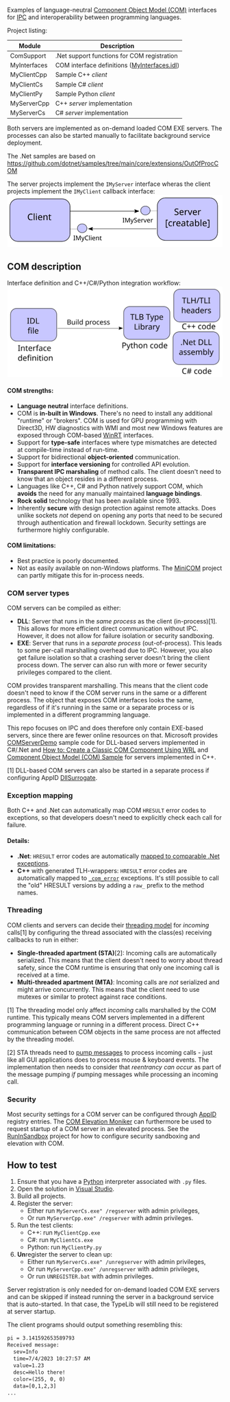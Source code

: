 Examples of language-neutral [Component Object Model (COM)](https://learn.microsoft.com/en-us/windows/win32/com/the-component-object-model) interfaces for [IPC](https://en.wikipedia.org/wiki/Inter-process_communication) and interoperability between programming languages.

Project listing:

| Module       | Description                                 |
|--------------|---------------------------------------------|
| ComSupport   | .Net support functions for COM registration |
| MyInterfaces | COM interface definitions ([MyInterfaces.idl](MyInterfaces/MyInterfaces.idl)) |
| MyClientCpp  | Sample C++ _client_ |
| MyClientCs   | Sample C# _client_ |
| MyClientPy   | Sample Python _client_ |
| MyServerCpp  | C++ _server_ implementation |
| MyServerCs   | C# _server_ implementation |

Both servers are implemented as on-demand loaded COM EXE servers. The processes can also be started manually to facilitate background service deployment.

The .Net samples are based on https://github.com/dotnet/samples/tree/main/core/extensions/OutOfProcCOM


The server projects implement the `IMyServer` interface wheras the client projects implement the `IMyClient` callback interface:  
![Overview](Overview.svg)


## COM description

Interface definition and C++/C#/Python integration workflow:  
![Interface Integration](InterfaceIntegration.svg)

#### COM strengths:
* **Language neutral** interface definitions.
* COM is **in-built in Windows**. There's no need to install any additional "runtime" or "brokers". COM is used for GPU programming with Direct3D, HW diagnostics with WMI and most new Windows features are exposed through COM-based [WinRT](https://github.com/microsoft/xlang) interfaces.
* Support for **type-safe** interfaces where type mismatches are detected at compile-time instead of run-time.
* Support for bidirectional **object-oriented** communication.
* Support for **interface versioning** for controlled API evolution.
* **Transparent IPC marshaling** of method calls. The client doesn't need to know that an object resides in a different process.
* Languages like C++, C# and Python natively support COM, which **avoids** the need for any manually maintained **language bindings**.
* **Rock solid** technology that has been available since 1993.
* Inherently **secure** with design protection against remote attacks. Does unlike sockets _not_ depend on opening any ports that need to be secured through authentication and firewall lockdown. Security settings are furthermore highly configurable.

#### COM limitations:
* Best practice is poorly documented.
* Not as easily available on non-Windows platforms. The [MiniCOM](https://github.com/forderud/MiniCOM) project can partly mitigate this for in-process needs.

### COM server types
COM servers can be compiled as either:
* **DLL**: Server that runs in the _same process_ as the client (in-process)[1]. This allows for more efficient direct communication without IPC. However, it does not allow for failure isolation or security sandboxing.
* **EXE**: Server that runs in a _separate process_ (out-of-process). This leads to some per-call marshalling overhead due to IPC. However, you also get failure isolation so that a crashing server doesn't bring the client process down. The server can also run with more or fewer security privileges compared to the client.

COM provides transparent marshalling. This means that the client code doesn't need to know if the COM server runs in the same or a different process. The object that exposes COM interfaces looks the same, regardless of if it's running in the same or a separate process or is implemented in a different programming language.

This repo focuses on IPC and does therefore only contain EXE-based servers, since there are fewer online resources on that. Microsoft provides [COMServerDemo](https://github.com/dotnet/samples/tree/main/core/extensions/COMServerDemo) sample code for DLL-based servers implemented in C#/.Net and [How to: Create a Classic COM Component Using WRL](https://learn.microsoft.com/en-us/cpp/cppcx/wrl/how-to-create-a-classic-com-component-using-wrl) and [Component Object Model (COM) Sample](https://github.com/microsoft/component-object-model-sample) for servers implemented in C++.

[1] DLL-based COM servers can also be started in a separate process if configuring AppID [DllSurrogate](https://learn.microsoft.com/en-us/windows/win32/com/dllsurrogate).

### Exception mapping
Both C++ and .Net can automatically map COM `HRESULT` error codes to exceptions, so that developers doesn't need to explicitly check each call for failure.

#### Details:
* **.Net**: `HRESULT` error codes are automatically [mapped to comparable .Net exceptions](https://learn.microsoft.com/en-us/dotnet/framework/interop/how-to-map-hresults-and-exceptions).
* **C++** with generated TLH-wrappers: `HRESULT` error codes are automatically mapped to [`_com_error`](https://learn.microsoft.com/en-us/cpp/cpp/com-error-class) exceptions. It's still possible to call the "old" HRESULT versions by adding a `raw_` prefix to the method names.

### Threading
COM clients and servers can decide their [threading model](https://learn.microsoft.com/en-us/troubleshoot/windows/win32/descriptions-workings-ole-threading-models) for _incoming_ calls[1] by configuring the thread associated with the class(es) receiving callbacks to run in either:
* **Single-threaded apartment (STA)**[2]: Incoming calls are automatically serialized. This means that the client doesn't need to worry about thread safety, since the COM runtime is ensuring that only one incoming call is received at a time.
* **Multi-threaded apartment (MTA)**: Incoming calls are _not_ serialized and might arrive concurrently. This means that the client need to use mutexes or similar to protect against race conditions.

[1] The threading model only affect _incoming_ calls marshalled by the COM runtime. This typically means COM servers implemented in a different programming language or running in a different process. Direct C++ communication between COM objects in the same process are not affected by the threading model.

[2] STA threads need to [pump messages](https://learn.microsoft.com/en-us/windows/win32/winmsg/using-messages-and-message-queues) to process incoming calls - just like all GUI applications does to process mouse & keyboard events. The implementation then needs to consider that _reentrancy can occur_ as part of the message pumping _if_ pumping messages while processing an incoming call.

### Security
Most security settings for a COM server can be configured through [AppID](https://learn.microsoft.com/en-us/windows/win32/com/appid-key) registry entries. The [COM Elevation Moniker](https://learn.microsoft.com/en-us/windows/win32/com/the-com-elevation-moniker) can furthermore be used to request startup of a COM server in an elevated process. See the [RunInSandbox](https://github.com/forderud/RunInSandbox) project for how to configure security sandboxing and elevation with COM.

## How to test
1. Ensure that you have a [Python](https://www.python.org/) interpreter associated with `.py` files.
1. Open the solution in [Visual Studio](https://visualstudio.microsoft.com/).
1. Build all projects.
1. Register the server:
    * Either run `MyServerCs.exe" /regserver`  with admin privileges,
    * Or run `MyServerCpp.exe" /regserver`  with admin privileges.
1. Run the test clients:
    * C++: run `MyClientCpp.exe`
    * C#: run `MyClientCs.exe`
    * Python: run `MyClientPy.py`
1. **Un**register the server to clean up:
    * Either run `MyServerCs.exe" /unregserver` with admin privileges,
    * Or run `MyServerCpp.exe" /unregserver`  with admin privileges,
    * Or run `UNREGISTER.bat` with admin privileges.

Server registration is only needed for on-demand loaded COM EXE servers and can be skipped if instead running the server in a background service that is auto-started. In that case, the TypeLib will still need to be registered at server startup.

The client programs should output something resembling this:
```
pi = 3.141592653589793
Received message:
  sev=Info
  time=7/4/2023 10:27:57 AM
  value=1.23
  desc=Hello there!
  color=(255, 0, 0)
  data=[0,1,2,3]
...
```
